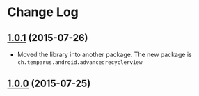 Change Log
==========

## [1.0.1](https://github.com/sandrolutz/AdvancedRecyclerView/tree/1.0.1) (2015-07-26)

- Moved the library into another package. The new package is ```ch.temparus.android.advancedrecyclerview```

## [1.0.0](https://github.com/sandrolutz/AdvancedRecyclerView/tree/1.0.0) (2015-07-25)
